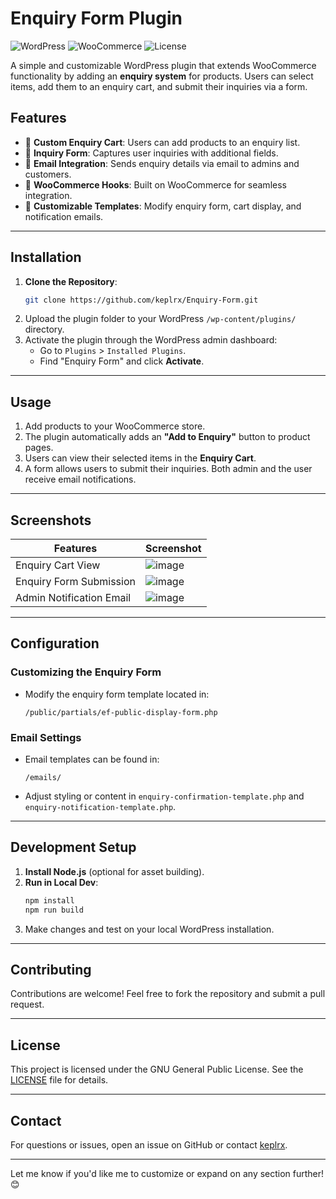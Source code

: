 # Enquiry Form Plugin

![WordPress](https://img.shields.io/badge/WordPress-6.3-blue?style=flat-square)
![WooCommerce](https://img.shields.io/badge/WooCommerce-Compatible-blueviolet?style=flat-square)
![License](https://img.shields.io/github/license/keplrx/Enquiry-Form?style=flat-square)

A simple and customizable WordPress plugin that extends WooCommerce functionality by adding an **enquiry system** for products. Users can select items, add them to an enquiry cart, and submit their inquiries via a form.

## Features
- 🛒 **Custom Enquiry Cart**: Users can add products to an enquiry list.
- 📄 **Inquiry Form**: Captures user inquiries with additional fields.
- 📧 **Email Integration**: Sends enquiry details via email to admins and customers.
- 🔗 **WooCommerce Hooks**: Built on WooCommerce for seamless integration.
- 🎨 **Customizable Templates**: Modify enquiry form, cart display, and notification emails.

---

## Installation

1. **Clone the Repository**:
   ```bash
   git clone https://github.com/keplrx/Enquiry-Form.git
   ```
2. Upload the plugin folder to your WordPress `/wp-content/plugins/` directory.
3. Activate the plugin through the WordPress admin dashboard:
   - Go to `Plugins` > `Installed Plugins`.
   - Find "Enquiry Form" and click **Activate**.

---

## Usage

1. Add products to your WooCommerce store.
2. The plugin automatically adds an **"Add to Enquiry"** button to product pages.
3. Users can view their selected items in the **Enquiry Cart**.
4. A form allows users to submit their inquiries. Both admin and the user receive email notifications.

---

## Screenshots

| Features                  | Screenshot                                                                                   |
|---------------------------|---------------------------------------------------------------------------------------------|
| Enquiry Cart View         | ![image](https://github.com/user-attachments/assets/7fe7e2cc-7d49-401f-b929-5f82a1cddaff)   |
| Enquiry Form Submission   | ![image](https://github.com/user-attachments/assets/6ce98c4e-59a2-4f2c-88b2-f79505b8cd97)   |
| Admin Notification Email  | ![image](https://github.com/user-attachments/assets/e38cd342-5656-4b15-8802-10d2298107c8)   |

---

## Configuration

### **Customizing the Enquiry Form**
- Modify the enquiry form template located in:
  ```
  /public/partials/ef-public-display-form.php
  ```

### **Email Settings**
- Email templates can be found in:
  ```
  /emails/
  ```
- Adjust styling or content in `enquiry-confirmation-template.php` and `enquiry-notification-template.php`.

---

## Development Setup

1. **Install Node.js** (optional for asset building).
2. **Run in Local Dev**:
   ```bash
   npm install
   npm run build
   ```
3. Make changes and test on your local WordPress installation.

---

## Contributing

Contributions are welcome! Feel free to fork the repository and submit a pull request.

---

## License

This project is licensed under the GNU General Public License. See the [LICENSE](LICENSE) file for details.

---

## Contact

For questions or issues, open an issue on GitHub or contact [keplrx](https://github.com/keplrx).

---

Let me know if you'd like me to customize or expand on any section further! 😊

